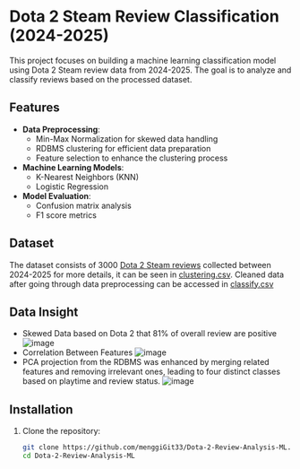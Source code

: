 # Dota 2 Steam Review Classification (2024-2025)

This project focuses on building a machine learning classification model using Dota 2 Steam review data from 2024-2025. The goal is to analyze and classify reviews based on the processed dataset.

## Features

- **Data Preprocessing**: 
  - Min-Max Normalization for skewed data handling
  - RDBMS clustering for efficient data preparation
  - Feature selection to enhance the clustering process
- **Machine Learning Models**:
  - K-Nearest Neighbors (KNN)
  - Logistic Regression
- **Model Evaluation**:
  - Confusion matrix analysis
  - F1 score metrics


## Dataset

The dataset consists of 3000 [Dota 2 Steam reviews](https://steamcommunity.com/app/570/reviews/) collected between 2024-2025 for more details, it can be seen in [clustering.csv](https://github.com/menggiGit33/Dota-2-Review-Analysis-ML/blob/main/clustering.csv). Cleaned data after going through data preprocessing can be accessed in [classify.csv](https://github.com/menggiGit33/Dota-2-Review-Analysis-ML/blob/main/classify.csv) 

## Data Insight
- Skewed Data based on Dota 2 that 81% of overall review are positive
  ![image](https://github.com/user-attachments/assets/4fa952d7-1c62-4198-a5fd-37f4b2badcea)
- Correlation Between Features
  ![image](https://github.com/user-attachments/assets/3e235767-cb82-45e4-8f57-f2c579ad29c6)
- PCA projection from the RDBMS was enhanced by merging related features and removing irrelevant ones, leading to four distinct classes based on playtime and review status.
  ![image](https://github.com/user-attachments/assets/0f27152a-1739-4f62-96d8-ac87705c8a2c)



## Installation

1. Clone the repository:
   ```bash
   git clone https://github.com/menggiGit33/Dota-2-Review-Analysis-ML.git
   cd Dota-2-Review-Analysis-ML
   
